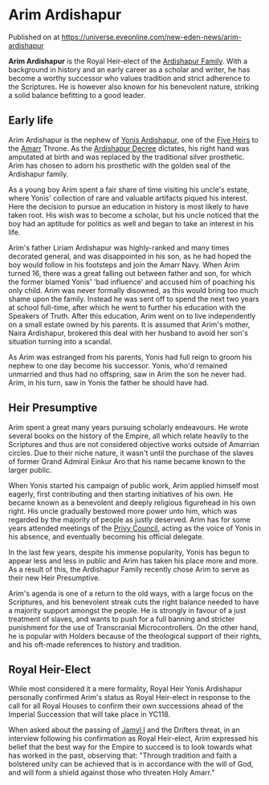 # Arim Ardishapur
Published on  at https://universe.eveonline.com/new-eden-news/arim-ardishapur

**Arim Ardishapur** is the Royal Heir-elect of the [Ardishapur Family](l4Pyl3Ih1qyPmOugFKhHO).
With a background in history and
an early career as a scholar and writer, he has become a worthy
successor who values tradition and strict adherence to the Scriptures.
He is however also known for his benevolent nature, striking a solid
balance befitting to a good leader.

Early life
----------

Arim Ardishapur is the nephew of [Yonis Ardishapur](4Tb1Uk75SycuFuiizODkZD), one of the [Five Heirs](54zoGW31RF0k0QF9KkOBjh) to the [Amarr](6BPFRy27fN4LnYlIyzvEwo) Throne.
As the [Ardishapur Decree](6hU25lQLApAKe2PoFmqQpB) dictates, his
right hand was amputated at birth and was replaced by the traditional
silver prosthetic. Arim has chosen to adorn his prosthetic with the
golden seal of the Ardishapur family.

As a young boy Arim spent a fair share of time visiting his uncle's
estate, where Yonis' collection of rare and valuable artifacts piqued
his interest. Here the decision to pursue an education in history is
most likely to have taken root. His wish was to become a scholar, but
his uncle noticed that the boy had an aptitude for politics as well and
began to take an interest in his life.

Arim's father Liriam Ardishapur was highly-ranked and many times
decorated general, and was disappointed in his son, as he had hoped the
boy would follow in his footsteps and join the Amarr Navy. When Arim
turned 16, there was a great falling out between father and son, for
which the former blamed Yonis' 'bad influence' and accused him of
poaching his only child. Arim was never formally disowned, as this would
bring too much shame upon the family. Instead he was sent off to spend
the next two years at school full-time, after which he went to further
his education with the Speakers of Truth. After this education, Arim
went on to live independently on a small estate owned by his parents. It
is assumed that Arim's mother, Naira Ardishapur, brokered this deal with
her husband to avoid her son's situation turning into a scandal.

As Arim was estranged from his parents, Yonis had full reign to groom
his nephew to one day become his successor. Yonis, who'd remained
unmarried and thus had no offspring, saw in Arim the son he never had.
Arim, in his turn, saw in Yonis the father he should have had.

Heir Presumptive
----------------

Arim spent a great many years pursuing scholarly endeavours. He wrote
several books on the history of the Empire, all which relate heavily to
the Scriptures and thus are not considered objective works outside of
Amarrian circles. Due to their niche nature, it wasn't until the
purchase of the slaves of former Grand Admiral Einkur Aro that his
name became known to the larger public.

When Yonis started his campaign of public work, Arim applied himself
most eagerly, first contributing and then starting initiatives of his
own. He became known as a benevolent and deeply religious figurehead in
his own right. His uncle gradually bestowed more power unto him, which
was regarded by the majority of people as justly deserved. Arim has for
some years attended meetings of the [Privy Council](privy-council),
acting as the voice of Yonis in his
absence, and eventually becoming his official delegate.

In the last few years, despite his immense popularity, Yonis has begun
to appear less and less in public and Arim has taken his place more and
more. As a result of this, the Ardishapur Family recently chose Arim to
serve as their new Heir Presumptive.

Arim's agenda is one of a return to the old ways, with a large focus on
the Scriptures, and his benevolent streak cuts the right balance needed
to have a majority support amongst the people. He is strongly in favour
of a just treatment of slaves, and wants to push for a full banning and
stricter punishment for the use of Transcranial Microcontrollers. On the
other hand, he is popular with Holders because of the theological
support of their rights, and his oft-made references to history and
tradition.

Royal Heir-Elect
----------------

While most considered it a mere formality, Royal Heir Yonis Ardishapur
personally confirmed Arim's status as Royal Heir-elect in response to
the call for all Royal Houses to confirm their own successions ahead of
the Imperial Succession that will take place in YC118.

When asked about the passing of [Jamyl I](6jGpYH3ai8pLLJboHVuA3L) and
the Drifters threat, in an interview following his confirmation as Royal
Heir-elect, Arim expressed his belief that the best way for the Empire
to succeed is to look towards what has worked in the past, observing
that: "Through tradition and faith a bolstered unity can be achieved
that is in accordance with the will of God, and will form a shield
against those who threaten Holy Amarr."
